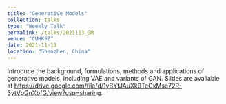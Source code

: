 ```yaml
---
title: "Generative Models"
collection: talks
type: "Weekly Talk"
permalink: /talks/2021113_GM
venue: "CUHKSZ"
date: 2021-11-13
location: "Shenzhen, China"
---
```


Introduce the background, formulations, methods and applications of generative models, including VAE and variants of GAN. Slides are available at https://drive.google.com/file/d/1yBYfJAuXk9TeGxMse72R-3ytVpGnXbfG/view?usp=sharing.